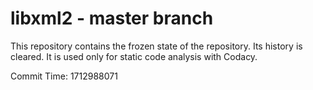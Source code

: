 # libxml2 - master branch

This repository contains the frozen state of the repository.
Its history is cleared. It is used only for static code
analysis with Codacy.

Commit Time: 1712988071